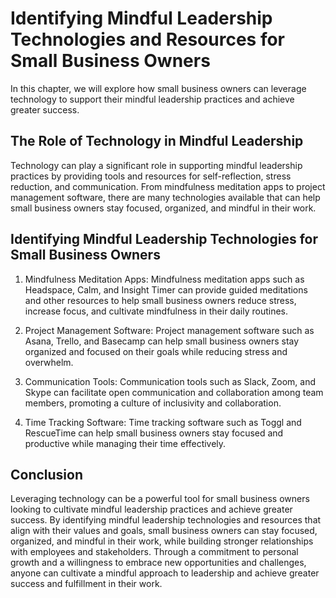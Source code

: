 Identifying Mindful Leadership Technologies and Resources for Small Business Owners
======================================================================================================================================================================

In this chapter, we will explore how small business owners can leverage technology to support their mindful leadership practices and achieve greater success.

The Role of Technology in Mindful Leadership
--------------------------------------------

Technology can play a significant role in supporting mindful leadership practices by providing tools and resources for self-reflection, stress reduction, and communication. From mindfulness meditation apps to project management software, there are many technologies available that can help small business owners stay focused, organized, and mindful in their work.

Identifying Mindful Leadership Technologies for Small Business Owners
---------------------------------------------------------------------

1. Mindfulness Meditation Apps: Mindfulness meditation apps such as Headspace, Calm, and Insight Timer can provide guided meditations and other resources to help small business owners reduce stress, increase focus, and cultivate mindfulness in their daily routines.

2. Project Management Software: Project management software such as Asana, Trello, and Basecamp can help small business owners stay organized and focused on their goals while reducing stress and overwhelm.

3. Communication Tools: Communication tools such as Slack, Zoom, and Skype can facilitate open communication and collaboration among team members, promoting a culture of inclusivity and collaboration.

4. Time Tracking Software: Time tracking software such as Toggl and RescueTime can help small business owners stay focused and productive while managing their time effectively.

Conclusion
----------

Leveraging technology can be a powerful tool for small business owners looking to cultivate mindful leadership practices and achieve greater success. By identifying mindful leadership technologies and resources that align with their values and goals, small business owners can stay focused, organized, and mindful in their work, while building stronger relationships with employees and stakeholders. Through a commitment to personal growth and a willingness to embrace new opportunities and challenges, anyone can cultivate a mindful approach to leadership and achieve greater success and fulfillment in their work.
